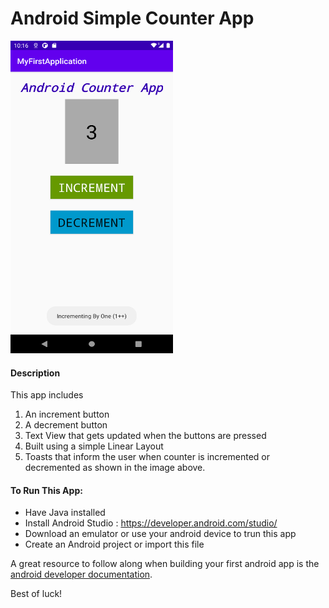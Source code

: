 # Android Simple Counter App

<img src="CounterAppImage.png" width="260" height="500">

#### Description
This app includes 
1. An increment button
2. A decrement button
3. Text View that gets updated when the buttons are pressed
4. Built using a simple Linear Layout
5. Toasts that inform the user when counter is incremented or decremented as shown in the image above.


#### To Run This App:
* Have Java installed
* Install Android Studio : https://developer.android.com/studio/
* Download an emulator or use your android device to trun this app
* Create an Android project or import this file

A great resource to follow along when building your first android app is the [android developer documentation](https://developer.android.com/training/basics/firstapp). 

Best of luck!
